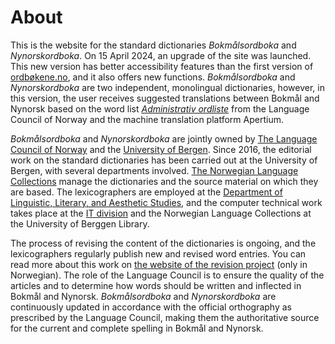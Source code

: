 # About
 This is the website for the standard dictionaries _Bokmålsordboka_ and _Nynorskordboka_. On 15 April 2024, an upgrade of the site was launched. This new version has better accessibility features than the first version of [ordbøkene.no](https://v1.ordbokene.no/), and it also offers new functions. _Bokmålsordboka_ and _Nynorskordboka_ are two independent, monolingual dictionaries, however, in this version, the user receives suggested translations between Bokmål and Nynorsk based on the word list [_Administrativ ordliste_](https://xn--sprkrdet-c0ac.no/sprakhjelp/Skriverad/Nynorskhjelp/administrativ-ordliste/) from the Language Council of Norway and the machine translation platform Apertium.

_Bokmålsordboka_ and _Nynorskordboka_ are jointly owned by [The Language Council of Norway](https://www.sprakradet.no/) and the [University of Bergen](https://www.uib.no/en). Since 2016, the editorial work on the standard dictionaries has been carried out at the University of Bergen, with several departments involved. [The Norwegian Language Collections](https://www.uib.no/en/ub/spesial/161345/about-norwegian-language-collections) manage the dictionaries and the source material on which they are based. The lexicographers are employed at the [Department of Linguistic, Literary, and Aesthetic Studies](https://www.uib.no/en/lle), and the computer technical work takes place at the [IT division](https://www.uib.no/en/it) and the Norwegian Language Collections at the University of Berggen Library.

The process of revising the content of the dictionaries is ongoing, and the lexicographers regularly publish new and revised word entries. You can read more about this work on [the website of the revision project](https://www.uib.no/lle/revisjonsprosjektet) (only in Norwegian). The role of the Language Council is to ensure the quality of the articles and to determine how words should be written and inflected in Bokmål and Nynorsk. _Bokmålsordboka_ and _Nynorskordboka_ are continuously updated in accordance with the official orthography as prescribed by the Language Council, making them the authoritative source for the current and complete spelling in Bokmål and Nynorsk. 
